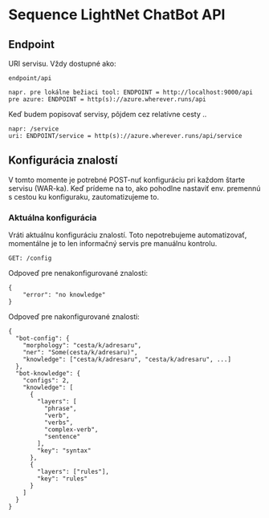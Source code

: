 # Sequence LightNet ChatBot API


## Endpoint

URI servisu. Vždy dostupné ako:

```
endpoint/api

napr. pre lokálne bežiaci tool: ENDPOINT = http://localhost:9000/api
pre azure: ENDPOINT = http(s)://azure.wherever.runs/api
```

Keď budem popisovať servisy, pôjdem cez relatívne cesty ..

```
napr: /service
uri: ENDPOINT/service = http(s)://azure.wherever.runs/api/service
```


## Konfigurácia znalostí

V tomto momente je potrebné POST-nuť konfiguráciu pri každom štarte servisu (WAR-ka).
Keď prídeme na to, ako pohodlne nastaviť env. premennú s cestou ku konfiguraku, zautomatizujeme to.

### Aktuálna konfigurácia

Vráti aktuálnu konfiguráciu znalostí. Toto nepotrebujeme automatizovať, momentálne je to len informačný
servis pre manuálnu kontrolu.

```
GET: /config
```

Odpoveď pre nenakonfigurované znalosti:

```
{
    "error": "no knowledge"
}
```

Odpoveď pre nakonfigurované znalosti:
```
{
  "bot-config": {
    "morphology": "cesta/k/adresaru",
    "ner": "Some(cesta/k/adresaru)",
    "knowledge": ["cesta/k/adresaru", "cesta/k/adresaru", ...]
  },
  "bot-knowledge": {
    "configs": 2,
    "knowledge": [
      {
        "layers": [
          "phrase",
          "verb",
          "verbs",
          "complex-verb",
          "sentence"
        ],
        "key": "syntax"
      },
      {
        "layers": ["rules"],
        "key": "rules"
      }
    ]
  }
}
```